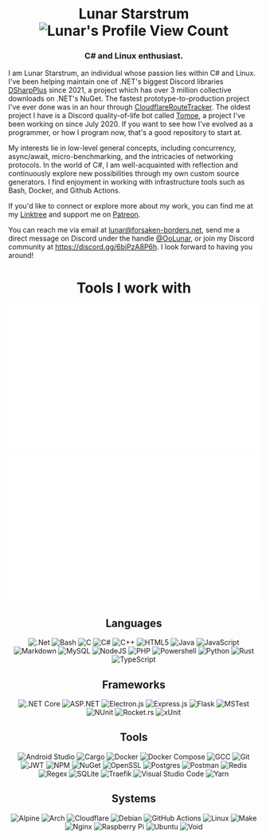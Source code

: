 <h1 align="center" id="lunar-starstrum">Lunar Starstrum <img src="https://cloudflare-route-tracker.oolunar.workers.dev/github/oolunar?style=flat-square&label=Profile%20Views&color=6b73db&logo=github&logoEmbed" alt="Lunar's Profile View Count"/></h1>
<h3 align="center" id="c-and-linux-enthusiast">C# and Linux enthusiast.</h3>

I am Lunar Starstrum, an individual whose passion lies within C# and Linux. I've been helping maintain one of .NET's biggest Discord libraries [DSharpPlus](https://github.com/DSharpPlus/DSharpPlus/) since 2021, a project which has over 3 million collective downloads on .NET's NuGet. The fastest prototype-to-production project I've ever done was in an hour through [CloudflareRouteTracker](https://github.com/OoLunar/CloudflareRouteTracker/). The oldest project I have is a Discord quality-of-life bot called [Tomoe](https://github.com/OoLunar/Tomoe/), a project I've been working on since July 2020. If you want to see how I've evolved as a programmer, or how I program now, that's a good repository to start at.

My interests lie in low-level general concepts, including concurrency, async/await, micro-benchmarking, and the intricacies of networking protocols. In the world of C#, I am well-acquainted with reflection and continuously explore new possibilities through my own custom source generators. I find enjoyment in working with infrastructure tools such as Bash, Docker, and Github Actions.

If you'd like to connect or explore more about my work, you can find me at my [Linktree](https://linktr.ee/OoLunar) and support me on [Patreon](https://patreon.com/OoLunar).

You can reach me via email at lunar@forsaken-borders.net, send me a direct message on Discord under the handle [@OoLunar](https://discord.com/users/336733686529654798), or join my Discord community at https://discord.gg/6bjPzA8P6h. I look forward to having you around!

<h1 align="center" id="tools-i-work-with">Tools I work with</h1>
<p align="center">
<img src="https://github.com/OoLunar/github-stats/blob/master/generated/overview.svg" alt="">
<img src="https://github.com/OoLunar/github-stats/blob/master/generated/languages.svg" alt="">
</p>

<h2 align="center" id="languages">Languages</h2>
<p align="center">
<img src="https://img.shields.io/badge/.NET-5C2D91?style=for-the-badge&amp;logo=.net&amp;logoColor=white" alt=".Net">
<img src="https://img.shields.io/badge/Bash-4EAA25?style=for-the-badge&amp;logo=gnu-bash&amp;logoColor=white" alt="Bash">
<img src="https://img.shields.io/badge/C-A8B9CC?style=for-the-badge&amp;logo=c&amp;logoColor=black" alt="C">
<img src="https://img.shields.io/badge/C%23-239120?style=for-the-badge&amp;logo=c-sharp&amp;logoColor=white" alt="C#">
<img src="https://img.shields.io/badge/C%2B%2B-00599C?style=for-the-badge&amp;logo=c%2B%2B&amp;logoColor=white" alt="C++">
<img src="https://img.shields.io/badge/HTML5-E34F26?style=for-the-badge&amp;logo=html5&amp;logoColor=white" alt="HTML5">
<img src="https://img.shields.io/badge/Java-007396?style=for-the-badge&amp;logo=java&amp;logoColor=white" alt="Java">
<img src="https://img.shields.io/badge/JavaScript-F7DF1E?style=for-the-badge&amp;logo=javascript&amp;logoColor=black" alt="JavaScript">
<img src="https://img.shields.io/badge/Markdown-000000?style=for-the-badge&amp;logo=markdown&amp;logoColor=white" alt="Markdown">
<img src="https://img.shields.io/badge/MySQL-4479A1?style=for-the-badge&amp;logo=mysql&amp;logoColor=white" alt="MySQL">
<img src="https://img.shields.io/badge/Node.js-339933?style=for-the-badge&amp;logo=node.js&amp;logoColor=white" alt="NodeJS">
<img src="https://img.shields.io/badge/PHP-777BB4?style=for-the-badge&amp;logo=php&amp;logoColor=white" alt="PHP">
<img src="https://img.shields.io/badge/PowerShell-5391FE?style=for-the-badge&amp;logo=powershell&amp;logoColor=white" alt="Powershell">
<img src="https://img.shields.io/badge/Python-3776AB?style=for-the-badge&amp;logo=python&amp;logoColor=white" alt="Python">
<img src="https://img.shields.io/badge/Rust-000000?style=for-the-badge&amp;logo=rust&amp;logoColor=white" alt="Rust">
<img src="https://img.shields.io/badge/TypeScript-3178C6?style=for-the-badge&amp;logo=typescript&amp;logoColor=white" alt="TypeScript">
</p>

<h2 align="center" id="frameworks">Frameworks</h2>
<p align="center">
<img src="https://img.shields.io/badge/.NET%20Core-512BD4?style=for-the-badge&amp;logo=.net&amp;logoColor=white" alt=".NET Core">
<img src="https://img.shields.io/badge/ASP.NET-512BD4?style=for-the-badge&amp;logo=.net&amp;logoColor=white" alt="ASP.NET">
<img src="https://img.shields.io/badge/Electron.js-47848F?style=for-the-badge&amp;logo=electron&amp;logoColor=white" alt="Electron.js">
<img src="https://img.shields.io/badge/Express.js-000000?style=for-the-badge&amp;logo=express&amp;logoColor=white" alt="Express.js">
<img src="https://img.shields.io/badge/Flask-000000?style=for-the-badge&amp;logo=flask&amp;logoColor=white" alt="Flask">
<img src="https://img.shields.io/badge/MSTest-5C2D91?style=for-the-badge&amp;logo=.net&amp;logoColor=white" alt="MSTest">
<img src="https://img.shields.io/badge/NUnit-5C2D91?style=for-the-badge&amp;logo=nunit&amp;logoColor=white" alt="NUnit">
<img src="https://img.shields.io/badge/Rocket.rs-DD0031?style=for-the-badge&amp;logo=rust&amp;logoColor=white" alt="Rocket.rs">
<img src="https://img.shields.io/badge/xUnit-512BD4?style=for-the-badge&amp;logo=.net&amp;logoColor=white" alt="xUnit">
</p>

<h2 align="center" id="tools">Tools</h2>
<p align="center">
<img src="https://img.shields.io/badge/Android_Studio-3DDC84?style=for-the-badge&amp;logo=android-studio&amp;logoColor=white" alt="Android Studio">
<img src="https://img.shields.io/badge/Cargo-000000?style=for-the-badge&amp;logo=rust&amp;logoColor=white" alt="Cargo">
<img src="https://img.shields.io/badge/Docker-2496ED?style=for-the-badge&amp;logo=docker&amp;logoColor=white" alt="Docker">
<img src="https://img.shields.io/badge/Docker_Compose-2496ED?style=for-the-badge&amp;logo=docker&amp;logoColor=white" alt="Docker Compose">
<img src="https://img.shields.io/badge/GCC-F05032?style=for-the-badge&amp;logo=gnu&amp;logoColor=white" alt="GCC">
<img src="https://img.shields.io/badge/Git-F05032?style=for-the-badge&amp;logo=git&amp;logoColor=white" alt="Git">
<img src="https://img.shields.io/badge/JWT-000000?style=for-the-badge&amp;logo=json-web-tokens&amp;logoColor=white" alt="JWT">
<img src="https://img.shields.io/badge/NPM-CB3837?style=for-the-badge&amp;logo=npm&amp;logoColor=white" alt="NPM">
<img src="https://img.shields.io/badge/NuGet-004880?style=for-the-badge&amp;logo=nuget&amp;logoColor=white" alt="NuGet">
<img src="https://img.shields.io/badge/OpenSSL-721412?style=for-the-badge&amp;logo=openssl&amp;logoColor=white" alt="OpenSSL">
<img src="https://img.shields.io/badge/PostgreSQL-4169E1?style=for-the-badge&amp;logo=postgresql&amp;logoColor=white" alt="Postgres">
<img src="https://img.shields.io/badge/Postman-FF6C37?style=for-the-badge&amp;logo=postman&amp;logoColor=white" alt="Postman">
<img src="https://img.shields.io/badge/Redis-DC382D?style=for-the-badge&amp;logo=redis&amp;logoColor=white" alt="Redis">
<img src="https://img.shields.io/badge/Regex-FFFFFF?style=for-the-badge&amp;logo=regex&amp;logoColor=black" alt="Regex">
<img src="https://img.shields.io/badge/SQLite-003B57?style=for-the-badge&amp;logo=sqlite&amp;logoColor=white" alt="SQLite">
<img src="https://img.shields.io/badge/Traefik-24A1C1?style=for-the-badge&amp;logo=traefikproxy&amp;logoColor=white" alt="Traefik">
<img src="https://img.shields.io/badge/Visual_Studio_Code-007ACC?style=for-the-badge&amp;logo=visual-studio-code&amp;logoColor=white" alt="Visual Studio Code">
<img src="https://img.shields.io/badge/Yarn-2C8EBB?style=for-the-badge&amp;logo=yarn&amp;logoColor=white" alt="Yarn">
</p>

<h2 align="center" id="systems">Systems</h2>
<p align="center">
<img src="https://img.shields.io/badge/Alpine_Linux-0D597F?style=for-the-badge&amp;logo=alpine-linux&amp;logoColor=white" alt="Alpine">
<img src="https://img.shields.io/badge/Arch_Linux-1793D1?style=for-the-badge&amp;logo=arch-linux&amp;logoColor=white" alt="Arch">
<img src="https://img.shields.io/badge/Cloudflare-F38020?style=for-the-badge&amp;logo=Cloudflare&amp;logoColor=white" alt="Cloudflare">
<img src="https://img.shields.io/badge/Debian-A81D33?style=for-the-badge&amp;logo=debian&amp;logoColor=white" alt="Debian">
<img src="https://img.shields.io/badge/GitHub_Actions-2088FF?style=for-the-badge&amp;logo=github-actions&amp;logoColor=white" alt="GitHub Actions">
<img src="https://img.shields.io/badge/Linux-FCC624?style=for-the-badge&amp;logo=linux&amp;logoColor=black" alt="Linux">
<img src="https://img.shields.io/badge/Make-003366?style=for-the-badge&amp;logo=cmake&amp;logoColor=white" alt="Make">
<img src="https://img.shields.io/badge/Nginx-009639?style=for-the-badge&amp;logo=nginx&amp;logoColor=white" alt="Nginx">
<img src="https://img.shields.io/badge/Raspberry_Pi-A22846?style=for-the-badge&amp;logo=raspberry-pi&amp;logoColor=white" alt="Raspberry Pi">
<img src="https://img.shields.io/badge/Ubuntu-E95420?style=for-the-badge&amp;logo=ubuntu&amp;logoColor=white" alt="Ubuntu">
<img src="https://img.shields.io/badge/Void_Linux-49535C?style=for-the-badge&amp;logo=void-linux&amp;logoColor=white" alt="Void">
</p>